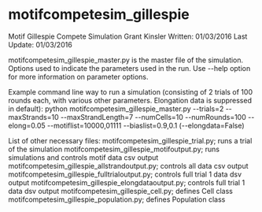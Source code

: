 # motifcompetesim_gillespie

Motif Gillespie Compete Simulation 
Grant Kinsler 
Written: 01/03/2016 
Last Update: 01/03/2016

motifcompetesim_gillespie_master.py is the master file of the simulation. 
Options used to indicate the parameters used in the run. Use --help option for more information on parameter options.

Example command line way to run a simulation (consisting of 2 trials of 100 rounds each, with various other parameters. Elongation data is suppressed in default): 
python motifcompetesim_gillespie_master.py --trials=2 --maxStrands=10 --maxStrandLength=7 --numCells=10 --numRounds=100 --elong=0.05 --motiflist=10000,01111 --biaslist=0.9,0.1 (--elongdata=False)

List of other necessary files:
motifcompetesim_gillespie_trial.py; runs a trial of the simulation 
motifcompetesim_gillespie_motifoutput.py; runs simulations and controls motif data csv output 
motifcompetesim_gillespie_allstrandoutput.py; controls all data csv output 
motifcompetesim_gillespie_fulltrialoutput.py; controls full trial 1 data dsv output 
motifcompetesim_gillespie_elongdataoutput.py; controls full trial 1 data dsv output 
motifcompetesim_gillespie_cell.py; defines Cell class 
motifcompetesim_gillespie_population.py; defines Population class
